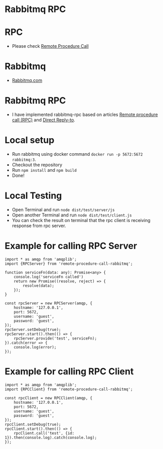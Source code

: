 Rabbitmq RPC
============

# RPC
- Please check [Remote Procedure Call](https://en.wikipedia.org/wiki/Remote_procedure_call)

# Rabbitmq
- [Rabbitmq.com](https://www.rabbitmq.com)

# Rabbitmq RPC
- I have implemented rabbitmq-rpc based on articles [Remote procedure call (RPC)](https://www.rabbitmq.com/tutorials/tutorial-six-python.html) and [Direct Reply-to](https://www.rabbitmq.com/direct-reply-to.html).

# Local setup
- Run rabbitmq using docker command `docker run -p 5672:5672 rabbitmq:3`.
- Checkout the repository
- Run `npm install` and `npm build`
- Done!

# Local Testing
- Open Terminal and run `node dist/test/server/js`
- Open another Terminal and run `node dist/test/client.js`
- You can check the result on terminal that the rpc client is receiving response from rpc server.

# Example for calling RPC Server
```
import * as amqp from 'amqplib';
import {RPCServer} from 'remote-procedure-call-rabbitmq';

function serviceFn(data: any): Promise<any> {
    console.log('serviceFn called')
    return new Promise((resolve, reject) => {
        resolve(data);
    });
}

const rpcServer = new RPCServer(amqp, {
    hostname: '127.0.0.1',
    port: 5672,
    username: 'guest',
    password: 'guest',
});
rpcServer.setDebug(true);
rpcServer.start().then(() => {
    rpcServer.provide('test', serviceFn);
}).catch(error => {
    console.log(error);
});
```

# Example for calling RPC Client
```
import * as amqp from 'amqplib';
import {RPCClient} from 'remote-procedure-call-rabbitmq';

const rpcClient = new RPCClient(amqp, {
    hostname: '127.0.0.1',
    port: 5672,
    username: 'guest',
    password: 'guest',
});
rpcClient.setDebug(true);
rpcClient.start().then(() => {
    rpcClient.call('test', {id: 1}).then(console.log).catch(console.log);
});
```
